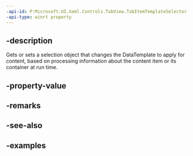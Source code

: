 ```yaml
---
-api-id: P:Microsoft.UI.Xaml.Controls.TabView.TabItemTemplateSelector
-api-type: winrt property
---
```


## -description

Gets or sets a selection object that changes the DataTemplate to apply for content, based on processing information about the content item or its container at run time.

## -property-value

## -remarks

## -see-also

## -examples

